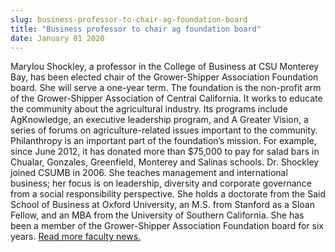 ```yaml
---
slug: business-professor-to-chair-ag-foundation-board
title: "Business professor to chair ag foundation board"
date: January 01 2020
---
```


<p>Marylou Shockley, a professor in the College of Business at CSU Monterey Bay, has been elected chair of the Grower-Shipper Association Foundation board. She will serve a one-year term. The foundation is the non-profit arm of the Grower-Shipper Association of Central California. It works to educate the community about the agricultural industry. Its programs include AgKnowledge, an executive leadership program, and A Greater Vision, a series of forums on agriculture-related issues important to the community. Philanthropy is an important part of the foundation’s mission. For example, since June 2012, it has donated more than $75,000 to pay for salad bars in Chualar, Gonzales, Greenfield, Monterey and Salinas schools. Dr. Shockley joined CSUMB in 2006. She teaches management and international business; her focus is on leadership, diversity and corporate governance from a social responsibility perspective. She holds a doctorate from the Said School of Business at Oxford University, an M.S. from Stanford as a Sloan Fellow, and an MBA from the University of Southern California. She has been a member of the Grower-Shipper Association Foundation board for six years. <a href="http://news.csumb.edu/news/2012/nov/25/faculty-highlights">Read more faculty news.</a>  
</p>
